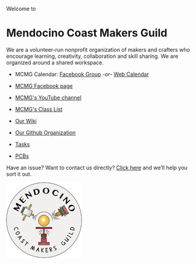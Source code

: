 Welcome to
# Mendocino Coast Makers Guild
We are a volunteer-run nonprofit organization of makers and crafters who encourage learning, creativity, collaboration and skill sharing. We are organized around a shared workspace.


- MCMG Calendar: [Facebook Group](https://www.facebook.com/groups/394626551425621/events/?filter=calendar) -or- [Web Calendar](http://htmlpreview.github.io/?https://github.com/mendomakers/mendomakers.github.io/blob/master/CALENDAR.html)
- [MCMG Facebook page](https://www.facebook.com/Mendocino-Coast-Makers-Guild-100100731428057)
- [MCMG's YouTube channel](https://www.youtube.com/channel/UCR2WBOEnOzH0CxvDgR8FFLA)
- [MCMG's Class List](CLASSES.md)


- [Our Wiki](https://github.com/mendomakers/mendomakers.github.io/wiki)
- [Our Github Organization](https://github.com/mendomakers/)
- [Tasks](https://mendomakers.github.io/tasks/)
- [PCBs](https://mendomakers.github.io/PCBs/)

Have an issue? Want to contact us directly? [Click here](mailto:mendomakers@gmail.com) and we’ll help you sort it out. 

![alt text](https://raw.githubusercontent.com/mendomakers/mendomakers.github.io/master/images/MCMGcolor_transparent200x200.png "Mendocino Coast Makers Guild")
